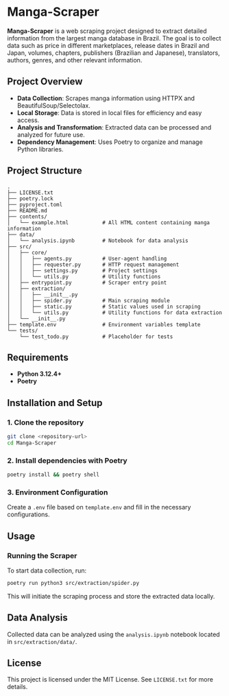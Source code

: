 # Manga-Scraper

**Manga-Scraper** is a web scraping project designed to extract detailed information from the largest manga database in Brazil. The goal is to collect data such as price in different marketplaces, release dates in Brazil and Japan, volumes, chapters, publishers (Brazilian and Japanese), translators, authors, genres, and other relevant information.

## Project Overview

- **Data Collection**: Scrapes manga information using HTTPX and BeautifulSoup/Selectolax.
- **Local Storage**: Data is stored in local files for efficiency and easy access.
- **Analysis and Transformation**: Extracted data can be processed and analyzed for future use.
- **Dependency Management**: Uses Poetry to organize and manage Python libraries.

## Project Structure

```plaintext
.
├── LICENSE.txt
├── poetry.lock
├── pyproject.toml
├── README.md
├── contents/
│   └── example.html           # All HTML content containing manga information
├── data/
│   └── analysis.ipynb         # Notebook for data analysis
├── src/
│   ├── core/
│   │   ├── agents.py          # User-agent handling
│   │   ├── requester.py       # HTTP request management
│   │   ├── settings.py        # Project settings
│   │   └── utils.py           # Utility functions
│   ├── entrypoint.py          # Scraper entry point
│   ├── extraction/
│   │   ├── __init__.py
│   │   ├── spider.py          # Main scraping module
│   │   ├── static.py          # Static values used in scraping
│   │   └── utils.py           # Utility functions for data extraction
│   └── __init__.py
├── template.env               # Environment variables template
└── tests/
    └── test_todo.py           # Placeholder for tests
```

## Requirements

- **Python 3.12.4+**
- **Poetry**

## Installation and Setup

### 1. Clone the repository

```bash
git clone <repository-url>
cd Manga-Scraper
```

### 2. Install dependencies with Poetry

```bash
poetry install && poetry shell
```

### 3. Environment Configuration

Create a `.env` file based on `template.env` and fill in the necessary configurations.

## Usage

### Running the Scraper

To start data collection, run:

```bash
poetry run python3 src/extraction/spider.py
```

This will initiate the scraping process and store the extracted data locally.

## Data Analysis

Collected data can be analyzed using the `analysis.ipynb` notebook located in `src/extraction/data/`.

## License

This project is licensed under the MIT License. See `LICENSE.txt` for more details.

